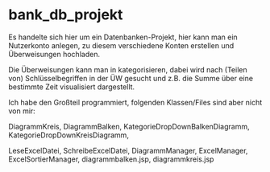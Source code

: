 # bank_db_projekt

Es handelte sich hier um ein Datenbanken-Projekt, hier kann man ein Nutzerkonto anlegen, zu diesem verschiedene Konten erstellen und Überweisungen hochladen.

Die Überweisungen kann man in kategorisieren, dabei wird nach (Teilen von) Schlüsselbegriffen in der ÜW gesucht und z.B. die Summe über eine bestimmte Zeit visualisiert dargestellt.

Ich habe den Großteil programmiert, folgenden Klassen/Files sind aber nicht von mir:  

DiagrammKreis, DiagrammBalken, KategorieDropDownBalkenDiagramm, KategorieDropDownKreisDiagramm,

LeseExcelDatei, SchreibeExcelDatei, DiagrammManager, ExcelManager, ExcelSortierManager, diagrammbalken.jsp, diagrammkreis.jsp
